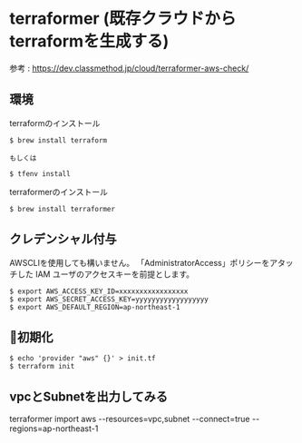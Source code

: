 # terraformer (既存クラウドからterraformを生成する)

参考 : https://dev.classmethod.jp/cloud/terraformer-aws-check/

## 環境

terraformのインストール

```
$ brew install terraform

もしくは

$ tfenv install
```

terraformerのインストール

```
$ brew install terraformer
```

## クレデンシャル付与

AWSCLIを使用しても構いません。
「AdministratorAccess」ポリシーをアタッチした IAM ユーザのアクセスキーを前提とします。

```
$ export AWS_ACCESS_KEY_ID=xxxxxxxxxxxxxxxxx
$ export AWS_SECRET_ACCESS_KEY=yyyyyyyyyyyyyyyyyy
$ export AWS_DEFAULT_REGION=ap-northeast-1
```

## 初期化

```
$ echo 'provider "aws" {}' > init.tf
$ terraform init
```

## vpcとSubnetを出力してみる
terraformer import aws --resources=vpc,subnet --connect=true --regions=ap-northeast-1
```